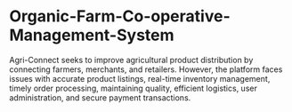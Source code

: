 # Organic-Farm-Co-operative-Management-System
Agri-Connect seeks to improve agricultural product distribution by connecting farmers, merchants, and retailers. However, the platform faces issues with accurate product listings, real-time inventory management, timely order processing, maintaining quality, efficient logistics, user administration, and secure payment transactions.
